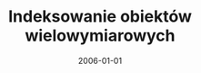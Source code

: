 ---
# Documentation: https://wowchemy.com/docs/managing-content/

title: Indeksowanie obiektów wielowymiarowych
subtitle: ''
summary: ''
authors:
- brodka
tags: []
categories: []
date: '2006-01-01'
lastmod: 2022-10-07T05:43:55Z
featured: false
draft: false

# Featured image
# To use, add an image named `featured.jpg/png` to your page's folder.
# Focal points: Smart, Center, TopLeft, Top, TopRight, Left, Right, BottomLeft, Bottom, BottomRight.
image:
  caption: ''
  focal_point: ''
  preview_only: false

# Projects (optional).
#   Associate this post with one or more of your projects.
#   Simply enter your project's folder or file name without extension.
#   E.g. `projects = ["internal-project"]` references `content/project/deep-learning/index.md`.
#   Otherwise, set `projects = []`.
projects: []
publishDate: '2022-10-07T05:43:54.386668Z'
publication_types:
- '1'
abstract: ''
publication: '*Człowiek - cywilizacja - przyszłość. IV Konferencja Naukowa Studentów.
  Referaty, Wrocław, 22-24 maja 2006. T. 1.*'
---